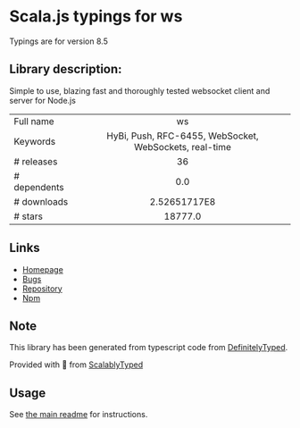 
# Scala.js typings for ws

Typings are for version 8.5

## Library description:
Simple to use, blazing fast and thoroughly tested websocket client and server for Node.js

|                    |                 |
| ------------------ | :-------------: |
| Full name          | ws |
| Keywords           | HyBi, Push, RFC-6455, WebSocket, WebSockets, real-time |
| # releases         | 36 |
| # dependents       | 0.0 |
| # downloads        | 2.52651717E8 |
| # stars            | 18777.0 |

## Links
- [Homepage](https://github.com/websockets/ws)
- [Bugs](https://github.com/websockets/ws/issues)
- [Repository](https://github.com/websockets/ws)
- [Npm](https://www.npmjs.com/package/ws)
    


## Note
This library has been generated from typescript code from [DefinitelyTyped](https://definitelytyped.org).

Provided with :purple_heart: from [ScalablyTyped](https://github.com/oyvindberg/ScalablyTyped)

## Usage
See [the main readme](../../readme.md) for instructions.


